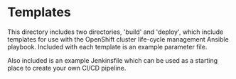 # Templates

This directory includes two directories, 'build' and 'deploy', which include templates for use with the OpenShift cluster life-cycle management Ansible playbook. Included with each template is an example parameter file.

Also included is an example Jenkinsfile which can be used as a starting place to create your own CI/CD pipeline.